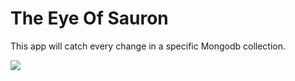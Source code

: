 # The Eye Of Sauron

This app will catch every change in a specific Mongodb collection.

![](https://www.sideshow.com/wp/wp-content/uploads/2021/05/Eye-of-Sauron.jpeg)